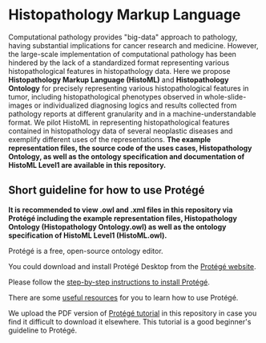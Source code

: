 # Histopathology Markup Language

Computational pathology provides "big-data" approach to pathology, having substantial implications for cancer research and medicine. However, the large-scale implementation of computational pathology has been hindered by the lack of a standardized format representing various histopathological features in histopathology data. Here we propose **Histopathology Markup Language (HistoML)** and **Histopathology Ontology** for precisely representing various histopathological features in tumor, including histopathological phenotypes observed in whole-slide-images or individualized diagnosing logics and results collected from pathology reports at different granularity and in a machine-understandable format. We pilot HistoML in representing histopathological features contained in histopathology data of several neoplastic diseases and exemplify different uses of the representations. **The example representation files, the source code of the uses cases, Histopathology Ontology, as well as the ontology specification and documentation of HistoML Level1 are available in this repository.**


## Short guideline for how to use Protégé

**It is recommended to view .owl and .xml files in this repository via Protégé including the example representation files, Histopathology Ontology (Histopathology Ontology.owl) as well as the ontology specification of HistoML Level1 (HistoML.owl).**

Protégé is a free, open-source ontology editor.

You could download and install Protégé Desktop from the [Protégé website](http://protege.stanford.edu/products.php#desktop-protege).

Please follow the [step-by-step instructions to install Protégé](http://protegeproject.github.io/protege/installation).

There are some [useful resources](http://owl.cs.manchester.ac.uk/publications/talks-and-tutorials/protg-owl-tutorial/) for you to learn how to use Protégé.

We upload the PDF version of [Protégé tutorial](https://github.com/Peiliang/HistoML/blob/master/ProtegeOWLTutorialP4_v1_3.pdf) in this repository in case you find it difficult to download it elsewhere. This tutorial is a good beginner's guideline to Protégé.
